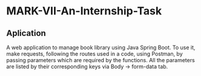 # MARK-VII-An-Internship-Task
## Aplication
A web application to manage book library using Java Spring Boot.
To use it, make requests, following the routes used in a code, using Postman, by passing parameters which are required by the functions. All the parameters are listed by their corresponding keys via Body -> form-data tab.
